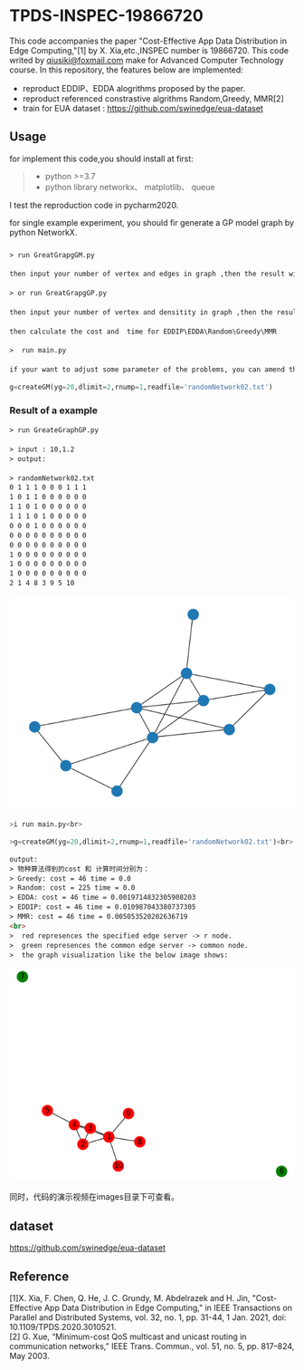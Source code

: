 # TPDS-INSPEC-19866720
This code accompanies the paper  "Cost-Effective App Data Distribution in Edge Computing,"[1]  by X. Xia,etc.,INSPEC number is 19866720. This code writed by qiusiki@foxmail.com make for  Advanced Computer Technology course.
In this repository, the features below are implemented:
- reproduct EDDIP、EDDA alogrithms proposed by the paper.
- reproduct referenced constrastive algrithms Random,Greedy, MMR[2]  
- train for EUA dataset : https://github.com/swinedge/eua-dataset

## Usage
for implement this code,you should install at first:
>
> - python >=3.7
> - python library networkx、 matplotlib、 queue
>

I test the reproduction code in pycharm2020.

for single example experiment, you should fir generate a GP model graph by python NetworkX.

###
```html
> run GreatGrapgGM.py 

then input your number of vertex and edges in graph ,then the result will be restored in randomNetwork01.txt.

> or run GreatGrapgGP.py  

then input your number of vertex and densitity in graph ,then the result will be restored in randomNetwork02.txt.

then calculate the cost and  time for EDDIP\EDDA\Random\Greedy\MMR

>  run main.py 

if your want to adjust some parameter of the problems, you can amend this command：

```

```python
g=createGM(yg=20,dlimit=2,rnump=1,readfile='randomNetwork02.txt')
```
### Result of a example 
```html
> run GreateGraphGP.py

> input : 10,1.2 
> output: 

> randomNetwork02.txt
0 1 1 1 0 0 0 1 1 1 
1 0 1 1 0 0 0 0 0 0 
1 1 0 1 0 0 0 0 0 0 
1 1 1 0 1 0 0 0 0 0 
0 0 0 1 0 0 0 0 0 0 
0 0 0 0 0 0 0 0 0 0 
0 0 0 0 0 0 0 0 0 0 
1 0 0 0 0 0 0 0 0 0 
1 0 0 0 0 0 0 0 0 0 
1 0 0 0 0 0 0 0 0 0 
2 1 4 8 3 9 5 10 

```
![](https://github.com/Siki-cloud/TPDS-INSPEC-19866720/blob/e48ce4fa0a8541cb54c1b05abb86c11f663834ce/photos/2.png)
```python
>i run main.py<br>
```
```python
>g=createGM(yg=20,dlimit=2,rnump=1,readfile='randomNetwork02.txt')<br>
```
```html
output:
> 物种算法得到的cost 和 计算时间分别为：
> Greedy: cost = 46 time = 0.0
> Random: cost = 225 time = 0.0
> EDDA: cost = 46 time = 0.0019714832305908203
> EDDIP: cost = 46 time = 0.010987043380737305
> MMR: cost = 46 time = 0.005053520202636719
<br>
>  red represences the specified edge server -> r node.
>  green represences the common edge server -> common node.
>  the graph visualization like the below image shows:

```
![](https://github.com/Siki-cloud/TPDS-INSPEC-19866720/blob/e48ce4fa0a8541cb54c1b05abb86c11f663834ce/photos/23.png)

同时，代码的演示视频在images目录下可查看。
## dataset

https://github.com/swinedge/eua-dataset<br>

## Reference
[1]X. Xia, F. Chen, Q. He, J. C. Grundy, M. Abdelrazek and H. Jin, "Cost-Effective App Data Distribution in Edge Computing," in IEEE Transactions on Parallel and Distributed Systems, vol. 32, no. 1, pp. 31-44, 1 Jan. 2021, doi: 10.1109/TPDS.2020.3010521.<br>
[2] G. Xue, “Minimum-cost QoS multicast and unicast routing in communication networks,” IEEE Trans. Commun., vol. 51, no. 5, pp. 817–824, May 2003.<br>
